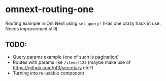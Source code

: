 # omnext-routing-one
Routing example in Om Next using `set-query!` (Has one crazy hack in use. Needs improvement still)

## TODO:
* Query params example (one of such is pagination)
* Routes with params like `/items/123` (maybe make use of https://github.com/gf3/secretary etc?)
* Turning into re-usable component
